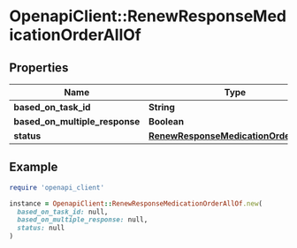 # OpenapiClient::RenewResponseMedicationOrderAllOf

## Properties

| Name | Type | Description | Notes |
| ---- | ---- | ----------- | ----- |
| **based_on_task_id** | **String** |  |  |
| **based_on_multiple_response** | **Boolean** |  | [optional] |
| **status** | [**RenewResponseMedicationOrderStatus**](RenewResponseMedicationOrderStatus.md) |  |  |

## Example

```ruby
require 'openapi_client'

instance = OpenapiClient::RenewResponseMedicationOrderAllOf.new(
  based_on_task_id: null,
  based_on_multiple_response: null,
  status: null
)
```

